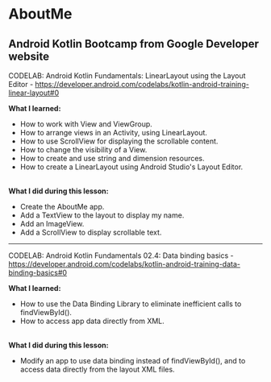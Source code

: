 # AboutMe
## Android Kotlin Bootcamp from Google Developer website
CODELAB: Android Kotlin Fundamentals: LinearLayout using the Layout Editor - https://developer.android.com/codelabs/kotlin-android-training-linear-layout#0

<b>What I learned:</b></br>

- How to work with View and ViewGroup.
- How to arrange views in an Activity, using LinearLayout.
- How to use ScrollView for displaying the scrollable content.
- How to change the visibility of a View.
- How to create and use string and dimension resources.
- How to create a LinearLayout using Android Studio's Layout Editor.

<br><b>What I did during this lesson:</b></br>
- Create the AboutMe app.
- Add a TextView to the layout to display my name.
- Add an ImageView.
- Add a ScrollView to display scrollable text.

----------------------------------------

CODELAB: Android Kotlin Fundamentals 02.4: Data binding basics - https://developer.android.com/codelabs/kotlin-android-training-data-binding-basics#0

<b>What I learned:</b></br>
- How to use the Data Binding Library to eliminate inefficient calls to findViewById().
- How to access app data directly from XML.

<br><b>What I did during this lesson:</b></br>
- Modify an app to use data binding instead of findViewById(), and to access data directly from the layout XML files.
